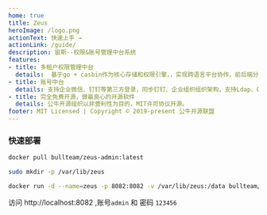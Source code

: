 ```yaml
---
home: true
title: Zeus 
heroImage: /logo.png
actionText: 快速上手 →
actionLink: /guide/
description: 宙斯--权限&账号管理中台系统
features:
- title: 多租户权限管理中台
  details:  基于go + casbin作为核心存储和权限引擎，，实现跨语言平台协作，前后端分离,支持多租户项目统一管理菜单和权限
- title: 账号中台
  details: 支持企业微信、钉钉等第三方登录，同步钉钉、企业组织组织架构，支持Ldap、Google 两步验证等安全登录方式
- title: 完全免费开源，做最良心的开源软件
  details: 公牛开源组织以非营利性为目的，MIT许可协议开源。
footer: MIT Licensed | Copyright © 2019-present 公牛开源联盟
---
```

### 快速部署

```bash
docker pull bullteam/zeus-admin:latest

sudo mkdir -p /var/lib/zeus

docker run -d --name=zeus -p 8082:8082 -v /var/lib/zeus:/data bullteam/zeus-admin:latest

```
访问 http://localhost:8082 ,账号`admin` 和 密码 `123456`
